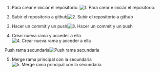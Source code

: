 1. Para crear e iniciar el repositorio: ![1. Para crear e iniciar el repositorio: ](https://github.com/FranMurcianoRdev/prueba-git/assets/152601467/884b7a2c-a34f-4877-9fb5-43aed5865f37)

2. Subir el repositorio a github![2. Subir el repositorio a github](https://github.com/FranMurcianoRdev/prueba-git/assets/152601467/c7c9a48b-b460-49b6-98ce-52a51e6e65f6)

3. Hacer un commit y un push![3. Hacer un commit y un push](https://github.com/FranMurcianoRdev/prueba-git/assets/152601467/8962d564-2910-4d91-a20f-242ea4e2c32d)

4. Crear nueva rama y acceder a ella![4. Crear nueva rama y acceder a ella](https://github.com/FranMurcianoRdev/prueba-git/assets/152601467/e33df435-7680-4754-bf21-515dc87d6dc6)

Push rama secundaria![ Push rama secundaria](https://github.com/FranMurcianoRdev/prueba-git/assets/152601467/b7d273b0-0be7-4faf-8c0c-2039671a2e5b)

5. Merge rama principal con la secundaria![5. Merge rama principal con la secundaria](https://github.com/FranMurcianoRdev/prueba-git/assets/152601467/3e3f3492-f659-4afe-8b12-d8025ed2736d)
